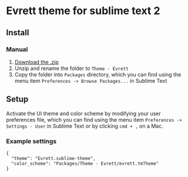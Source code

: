# Evrett theme for sublime text 2

## Install

### Manual

1. [Download the .zip](https://github.com/clemaj/evrett-theme/archive/master.zip)
2. Unzip and rename the folder to `Theme - Evrett`
3. Copy the folder into `Packages` directory, which you can find using the menu item `Preferences -> Browse Packages...` in Sublime Text

## Setup

Activate the UI theme and color scheme by modifying your user preferences file, which you can find using the menu item `Preferences -> Settings - User` in Sublime Text or by clicking `cmd + ,` on a Mac.

### Example settings
```
{
  "theme": "Evrett.sublime-theme",
  "color_scheme": "Packages/Theme - Evrett/evrett.tmTheme"
}
```

